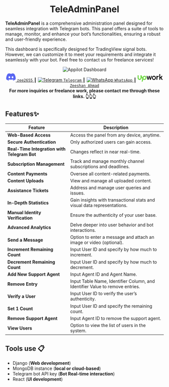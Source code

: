 <h1 align="center">TeleAdminPanel</h1>

**TeleAdminPanel** is a comprehensive administration panel designed for seamless integration with Telegram bots. This panel offers a suite of tools to manage, monitor, and enhance your bot’s functionalities, ensuring a robust and user-friendly experience.

This dashboard is specifically designed for TradingView signal bots. However, we can customize it to meet your requirements and integrate it seamlessly with your bot. Feel free to contact us for freelance services!


<div align="center">
  <img src="https://github.com/user-attachments/assets/75c6b760-018c-4cf8-bad9-61fe651f04d5" alt="Appilot Dashboard" width="990px">
</div>


<div align="center">
  <a href="https://zee2655">
    <img alt="Discord" width="30px" src="https://github.com/Zeeshanahmad4/RealEstateMate-WhatsApp-Group-Management-Bot/blob/main/discord-icon-svgrepo-com.svg" />
    <code>zee2655</code>
  </a>
  <span> ┃ </span>
  
  <a href="https://t.me/zeebitbash">
    <img alt="Telegram" width="30px" src="https://edent.github.io/SuperTinyIcons/images/svg/telegram.svg" />
    <code>Telegram</code>
  </a>
  <span> ┃ </span>
  
  <a href="https://wa.me/03044141429">
    <img alt="WhatsApp" width="30px" src="https://upload.wikimedia.org/wikipedia/commons/6/6b/WhatsApp.svg" />
    <code>WhatsApp</code>
  </a>
  <span> ┃ </span>
  
  <a href="https://www.upwork.com/freelancers/zeeshanahmad291">
    <img alt="Upwork" width="80px" src="https://github.com/Zeeshanahmad4/Zeeshanahmad4/blob/main/upwork.svg" />
    <code>Zeeshan Ahmad</code>
  </a>

<br />
  <strong>For more inquiries or freelance work, please contact me through these links. 👆👆👆</strong>
</div>



## Features✨

| Feature                          | Description                                                                 |
|----------------------------------|-----------------------------------------------------------------------------|
| **Web-Based Access**             | Access the panel from any device, anytime. |
| **Secure Authentication**        | Only authorized users can gain access. |
| **Real-Time Integration with Telegram Bot** | Changes reflect in near real-time. |
| **Subscription Management**      | Track and manage monthly channel subscriptions and deadlines. |
| **Content Payments**             | Oversee all content-related payments. |
| **Content Uploads**              | View and manage all uploaded content. |
| **Assistance Tickets**           | Address and manage user queries and issues. |
| **In-Depth Statistics**          | Gain insights with transactional stats and visual data representations. |
| **Manual Identity Verification** | Ensure the authenticity of your user base. |
| **Advanced Analytics**           | Delve deeper into user behavior and bot interactions. |
| **Send a Message**               | Option to enter a message and attach an image or video (optional). |
| **Increment Remaining Count**    | Input User ID and specify by how much to increment. |
| **Decrement Remaining Count**    | Input User ID and specify by how much to decrement. |
| **Add New Support Agent**        | Input Agent ID and Agent Name. |
| **Remove Entry**                 | Input Table Name, Identifier Column, and Identifier Value to remove entries. |
| **Verify a User**                | Input User ID to verify the user’s authenticity. |
| **Set 1 Count**                  | Input User ID and specify the remaining count. |
| **Remove Support Agent**         | Input Agent ID to remove the support agent. |
| **View Users**                   | Option to view the list of users in the system. |


## Tools use 📋
- Django (**Web development**)
- MongoDB instance (**local or cloud-based**)
- Telegram bot API key (**Bot Real-time interaction**)
- React (**UI development**)






